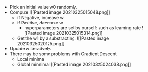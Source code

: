 - Pick an initial value w0 randomly.
- Compute  ![[Pasted image 20210325015048.png]]
	- if Negative, increase w.
	- if Positive, decrease w.
		- hyperparameters are set by ourself:  such as learning rate
		 ![[Pasted image 20210325015314.png]]
	- Get the w1 by a substracting.
	![[Pasted image 20210325020125.png]]
- Update w iteratively.
- There may be some problems with  Gradient Descent 
	- Local minima
	- Global minnima
![[Pasted image 20210325024038.png]]